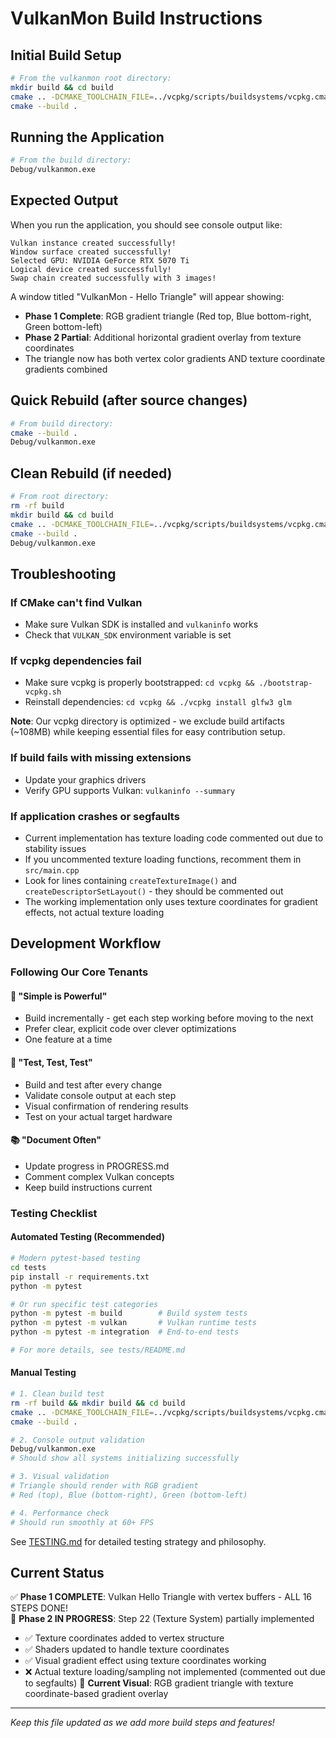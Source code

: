 # VulkanMon Build Instructions

## Initial Build Setup
```bash
# From the vulkanmon root directory:
mkdir build && cd build
cmake .. -DCMAKE_TOOLCHAIN_FILE=../vcpkg/scripts/buildsystems/vcpkg.cmake
cmake --build .
```

## Running the Application
```bash
# From the build directory:
Debug/vulkanmon.exe
```

## Expected Output
When you run the application, you should see console output like:
```
Vulkan instance created successfully!
Window surface created successfully!
Selected GPU: NVIDIA GeForce RTX 5070 Ti
Logical device created successfully!
Swap chain created successfully with 3 images!
```

A window titled "VulkanMon - Hello Triangle" will appear showing:
- **Phase 1 Complete**: RGB gradient triangle (Red top, Blue bottom-right, Green bottom-left)  
- **Phase 2 Partial**: Additional horizontal gradient overlay from texture coordinates
- The triangle now has both vertex color gradients AND texture coordinate gradients combined

## Quick Rebuild (after source changes)
```bash
# From build directory:
cmake --build .
Debug/vulkanmon.exe
```

## Clean Rebuild (if needed)
```bash
# From root directory:
rm -rf build
mkdir build && cd build
cmake .. -DCMAKE_TOOLCHAIN_FILE=../vcpkg/scripts/buildsystems/vcpkg.cmake
cmake --build .
Debug/vulkanmon.exe
```

## Troubleshooting

### If CMake can't find Vulkan
- Make sure Vulkan SDK is installed and `vulkaninfo` works
- Check that `VULKAN_SDK` environment variable is set

### If vcpkg dependencies fail
- Make sure vcpkg is properly bootstrapped: `cd vcpkg && ./bootstrap-vcpkg.sh`
- Reinstall dependencies: `cd vcpkg && ./vcpkg install glfw3 glm`

**Note**: Our vcpkg directory is optimized - we exclude build artifacts (~108MB) while keeping essential files for easy contribution setup.

### If build fails with missing extensions
- Update your graphics drivers
- Verify GPU supports Vulkan: `vulkaninfo --summary`

### If application crashes or segfaults
- Current implementation has texture loading code commented out due to stability issues
- If you uncommented texture loading functions, recomment them in `src/main.cpp`
- Look for lines containing `createTextureImage()` and `createDescriptorSetLayout()` - they should be commented out
- The working implementation only uses texture coordinates for gradient effects, not actual texture loading

## Development Workflow

### Following Our Core Tenants

#### 🎯 **"Simple is Powerful"**
- Build incrementally - get each step working before moving to the next
- Prefer clear, explicit code over clever optimizations
- One feature at a time

#### 🧪 **"Test, Test, Test"**  
- Build and test after every change
- Validate console output at each step  
- Visual confirmation of rendering results
- Test on your actual target hardware

#### 📚 **"Document Often"**
- Update progress in PROGRESS.md
- Comment complex Vulkan concepts
- Keep build instructions current

### Testing Checklist

#### Automated Testing (Recommended)
```bash
# Modern pytest-based testing
cd tests
pip install -r requirements.txt
python -m pytest

# Or run specific test categories
python -m pytest -m build        # Build system tests
python -m pytest -m vulkan       # Vulkan runtime tests  
python -m pytest -m integration  # End-to-end tests

# For more details, see tests/README.md
```

#### Manual Testing
```bash
# 1. Clean build test
rm -rf build && mkdir build && cd build
cmake .. -DCMAKE_TOOLCHAIN_FILE=../vcpkg/scripts/buildsystems/vcpkg.cmake
cmake --build .

# 2. Console output validation
Debug/vulkanmon.exe
# Should show all systems initializing successfully

# 3. Visual validation  
# Triangle should render with RGB gradient
# Red (top), Blue (bottom-right), Green (bottom-left)

# 4. Performance check
# Should run smoothly at 60+ FPS
```

See [TESTING.md](TESTING.md) for detailed testing strategy and philosophy.

## Current Status
✅ **Phase 1 COMPLETE**: Vulkan Hello Triangle with vertex buffers - ALL 16 STEPS DONE!  
🚧 **Phase 2 IN PROGRESS**: Step 22 (Texture System) partially implemented
- ✅ Texture coordinates added to vertex structure
- ✅ Shaders updated to handle texture coordinates  
- ✅ Visual gradient effect using texture coordinates working
- ❌ Actual texture loading/sampling not implemented (commented out due to segfaults)
🎊 **Current Visual**: RGB gradient triangle with texture coordinate-based gradient overlay

---
*Keep this file updated as we add more build steps and features!*